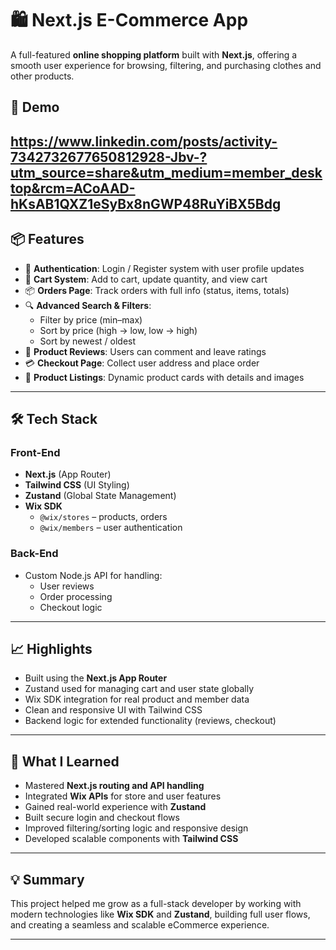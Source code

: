 
# 🛍️ Next.js E-Commerce App

A full-featured **online shopping platform** built with **Next.js**, offering a smooth user experience for browsing, filtering, and purchasing clothes and other products.

## 🚀 Demo

https://www.linkedin.com/posts/activity-7342732677650812928-Jbv-?utm_source=share&utm_medium=member_desktop&rcm=ACoAAD-hKsAB1QXZ1eSyBx8nGWP48RuYiBX5Bdg
---

## 📦 Features

- 🔐 **Authentication**: Login / Register system with user profile updates  
- 🛒 **Cart System**: Add to cart, update quantity, and view cart  
- 📦 **Orders Page**: Track orders with full info (status, items, totals)  
- 🔍 **Advanced Search & Filters**:
  - Filter by price (min–max)
  - Sort by price (high → low, low → high)
  - Sort by newest / oldest
- 💬 **Product Reviews**: Users can comment and leave ratings  
- 💳 **Checkout Page**: Collect user address and place order  
- 👕 **Product Listings**: Dynamic product cards with details and images

---

## 🛠️ Tech Stack

### Front-End
- **Next.js** (App Router)
- **Tailwind CSS** (UI Styling)
- **Zustand** (Global State Management)
- **Wix SDK**
  - `@wix/stores` – products, orders
  - `@wix/members` – user authentication

### Back-End
- Custom Node.js API for handling:
  - User reviews
  - Order processing
  - Checkout logic

---

## 📈 Highlights

- Built using the **Next.js App Router**
- Zustand used for managing cart and user state globally
- Wix SDK integration for real product and member data
- Clean and responsive UI with Tailwind CSS
- Backend logic for extended functionality (reviews, checkout)

---

## 🧠 What I Learned

- Mastered **Next.js routing and API handling**
- Integrated **Wix APIs** for store and user features
- Gained real-world experience with **Zustand**
- Built secure login and checkout flows
- Improved filtering/sorting logic and responsive design
- Developed scalable components with **Tailwind CSS**

---


## 💡 Summary

This project helped me grow as a full-stack developer by working with modern technologies like **Wix SDK** and **Zustand**, building full user flows, and creating a seamless and scalable eCommerce experience.

---

